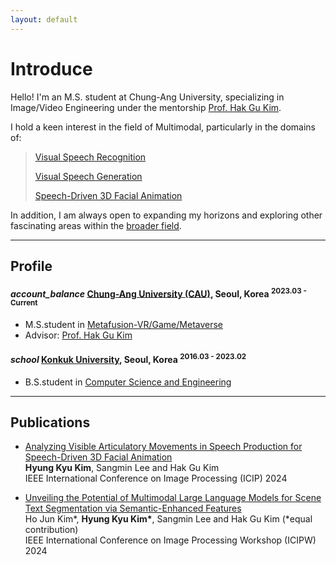 ```yaml
---
layout: default
---
```


# Introduce

Hello!
I'm an M.S. student at Chung-Ang University, 
specializing in Image/Video Engineering under the mentorship [Prof. Hak Gu Kim](https://www.irislab.cau.ac.kr/members/pi).

I hold a keen interest in the field of Multimodal, particularly in the domains of:
> [Visual Speech Recognition](./another_pages/Visual_Speech_Recognition.html)
>
> [Visual Speech Generation](./another_pages/Visual_Speech_Generation.html)
>
> [Speech-Driven 3D Facial Animation](./another_pages/Speech-Driven3DFacialAnimation.html)
> 

In addition, I am always open to expanding my horizons and exploring other fascinating areas within the [broader field](./another_pages/Another_Fields.html).
* * *

## Profile

<h4 class="education">
  <i class="material-icons md-18">account_balance</i>
  <a href="https://www.cau.ac.kr/index.do">Chung-Ang University (CAU)</a>, Seoul, Korea
  <sup>2023.03 - Current</sup>
</h4>

- M.S.student in [Metafusion-VR/Game/Metaverse](https://gsaim.cau.ac.kr)
- Advisor: [Prof. Hak Gu Kim](https://www.irislab.cau.ac.kr/members/pi)


<h4 class="education">
  <i class="material-icons md-18">school</i>
  <a href="http://www.konkuk.ac.kr/do/Index.do">Konkuk University</a>, Seoul, Korea
  <sup>2016.03 - 2023.02</sup>
</h4>

- B.S.student in [Computer Science and Engineering](http://cse.konkuk.ac.kr)

* * *


<!--- Advisor:-->

## Publications

<ul>
  <li>
    <p><a href="">Analyzing Visible Articulatory Movements in Speech Production for Speech-Driven 3D Facial Animation</a> <br />
    <strong>Hyung Kyu Kim</strong>, Sangmin Lee and Hak Gu Kim <br />
    IEEE International Conference on Image Processing (ICIP) 2024</p>
  </li>

  <li>
    <p><a href="">Unveiling the Potential of Multimodal Large Language Models for Scene Text Segmentation via Semantic-Enhanced Features</a> <br />
    Ho Jun Kim*, <strong>Hyung Kyu Kim*</strong>, Sangmin Lee and Hak Gu Kim (*equal contribution)<br />
    IEEE International Conference on Image Processing Workshop (ICIPW) 2024</p>
  </li>

<ul>



<!-- ### Awards & Honorships -->

<!-- - [**name**](homepage_address)(date) -->


<!-- ### Development Projects -->

<!-- - **Name** <sup>2019.02 - Current</sup> <a class="code" href="code_homepage address">[code]</a> <br/> 
detail -->

<!-- 
### Professional Activities -->
<!-- 
- **Reviewer of International Conferences** <br/>
IEEE/CVF International Conference on Computer Vision (ICCV) 2023 <br/>\
IEEE/CVF International Conference on Computer Vision (ICCV) 2023 <br/>\ -->
